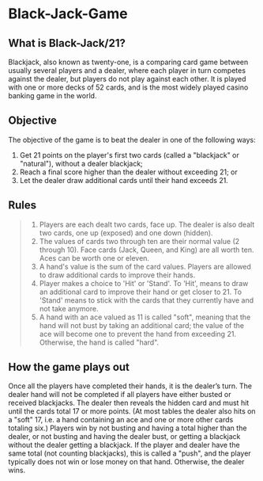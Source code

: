 # Black-Jack-Game
## What is Black-Jack/21?
Blackjack, also known as twenty-one, is a comparing card game between usually several players and a dealer, where each player in turn competes against the dealer, but players do not play against each other. It is played with one or more decks of 52 cards, and is the most widely played casino banking game in the world. 

## Objective
The objective of the game is to beat the dealer in one of the following ways:
  1. Get 21 points on the player's first two cards (called a "blackjack" or "natural"), without a dealer blackjack;
  2. Reach a final score higher than the dealer without exceeding 21; or
  3. Let the dealer draw additional cards until their hand exceeds 21.

## Rules
>1. Players are each dealt two cards, face up. The dealer is also dealt two cards, one up (exposed) and one down (hidden).
>2. The values of cards two through ten are their normal value (2 through 10). Face cards (Jack, Queen, and King) are all worth ten. Aces can be worth one or eleven. 
>3. A hand's value is the sum of the card values. Players are allowed to draw additional cards to improve their hands.
>4. Player makes a choice to 'Hit' or 'Stand'. To 'Hit', means to draw an additional card to improve their hand or get closer to 21. To 'Stand' means to stick with the cards that they currently have and not take anymore.
>5. A hand with an ace valued as 11 is called "soft", meaning that the hand will not bust by taking an additional card; the value of the ace will become one to prevent the hand from exceeding 21. Otherwise, the hand is called "hard".

## How the game plays out
Once all the players have completed their hands, it is the dealer’s turn. The dealer hand will not be completed if all players have either busted or received blackjacks. The dealer then reveals the hidden card and must hit until the cards total 17 or more points. (At most tables the dealer also hits on a "soft" 17, i.e. a hand containing an ace and one or more other cards totaling six.) Players win by not busting and having a total higher than the dealer, or not busting and having the dealer bust, or getting a blackjack without the dealer getting a blackjack. If the player and dealer have the same total (not counting blackjacks), this is called a "push", and the player typically does not win or lose money on that hand. Otherwise, the dealer wins.

